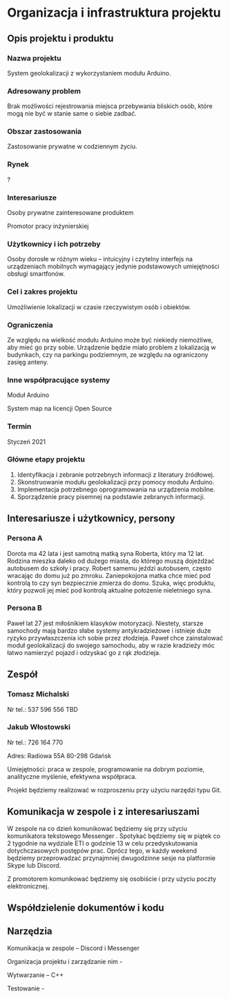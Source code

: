 # Organizacja i infrastruktura projektu

## Opis projektu i produktu

### Nazwa projektu

System geolokalizacji z wykorzystaniem modułu Arduino.

### Adresowany problem

Brak możliwości rejestrowania miejsca przebywania bliskich osób, które mogą nie być w stanie same o siebie zadbać.

### Obszar zastosowania
Zastosowanie prywatne w codziennym życiu.
### Rynek
?
### Interesariusze

Osoby prywatne zainteresowane produktem

Promotor pracy inżynierskiej

### Użytkownicy i ich potrzeby

Osoby dorosłe w różnym wieku – intuicyjny i czytelny interfejs na urządzeniach mobilnych wymagający jedynie podstawowych umiejętności obsługi smartfonów.

### Cel i zakres projektu

Umożliwienie lokalizacji w czasie rzeczywistym osób i obiektów.

### Ograniczenia

Ze względu na wielkość modułu Arduino może być niekiedy niemożliwe, aby mieć go przy sobie.
Urządzenie będzie miało problem z lokalizacją w budynkach, czy na parkingu podziemnym, ze względu na ograniczony zasięg anteny.
### Inne współpracujące systemy

Moduł Arduino

System map na licencji Open Source

### Termin

Styczeń 2021

### Główne etapy projektu

1.  Identyfikacja i zebranie potrzebnych informacji z literatury źródłowej.
2.  Skonstruowanie modułu geolokalizacji przy pomocy modułu Arduino.
3.  Implementacja potrzebnego oprogramowania na urządzenia mobilne.
4.  Sporządzenie pracy pisemnej na podstawie zebranych informacji.
## Interesariusze i użytkownicy, persony

### Persona A

Dorota ma 42 lata i jest samotną matką syna Roberta, który ma 12 lat. Rodzina mieszka daleko od dużego miasta, do którego muszą dojeżdżać autobusem do szkoły i pracy. Robert samemu jeździ autobusem, często wracając do domu już po zmroku. Zaniepokojona matka chce mieć pod kontrolą to czy syn bezpiecznie zmierza do domu. Szuka, więc produktu, który pozwoli jej mieć pod kontrolą aktualne położenie nieletniego syna.

### Persona B

Paweł lat 27 jest miłośnikiem klasyków motoryzacji. Niestety, starsze samochody mają bardzo słabe systemy antykradzieżowe i istnieje duże ryzyko przywłaszczenia ich sobie przez złodzieja. Paweł chce zainstalować moduł geolokalizacji do swojego samochodu, aby w razie kradzieży móc łatwo namierzyć pojazd i odzyskać go z rąk złodzieja.

## Zespół

### Tomasz Michalski
Nr tel.: 537 596 556
TBD

### Jakub Włostowski

Nr tel.: 726 164 770

Adres: Radiowa 55A 80-298 Gdańsk

Umiejętności: praca w zespole, programowanie na dobrym poziomie, analityczne myślenie, efektywna współpraca.

Projekt będziemy realizować w rozproszeniu przy użyciu narzędzi typu Git.

## Komunikacja w zespole i z interesariuszami

W zespole na co dzień komunikować będziemy się przy użyciu komunikatora tekstowego Messenger . Spotykać będziemy się w piątek co 2 tygodnie na wydziale ETI o godzinie 13 w celu przedyskutowania dotychczasowych postępów prac. Oprócz tego, w każdy weekend będziemy przeprowadzać przynajmniej dwugodzinne sesje na platformie Skype lub Discord.

Z promotorem komunikować będziemy się osobiście i  przy użyciu poczty elektronicznej.

## Współdzielenie dokumentów i kodu

## Narzędzia

Komunikacja w zespole – Discord i Messenger

Organizacja projektu i zarządzanie nim -

Wytwarzanie – C++

Testowanie -
<!--stackedit_data:
eyJkaXNjdXNzaW9ucyI6eyJuc2xqOGg5YVhOMWVhVGxsIjp7In
N0YXJ0Ijo1MTgsImVuZCI6NjQwLCJ0ZXh0IjoiaW50dWljeWpu
eSBpIGN6eXRlbG55IGludGVyZmVqcyBuYSB1cnrEhWR6ZW5pYW
NoIG1vYmlsbnljaCB3eW1hZ2FqxIVjeSBqZWR5bmllIHBv4oCm
In0sInpxUVhEZnZGZFl5eTM4WkwiOnsic3RhcnQiOjIzMTYsIm
VuZCI6MjM0OCwidGV4dCI6IkFkcmVzOiBSYWRpb3dhIDU1QSA4
MC0yOTggR2RhxYRzayJ9fSwiY29tbWVudHMiOnsiaDFyM3lidX
V3V2pmTjZDMyI6eyJkaXNjdXNzaW9uSWQiOiJuc2xqOGg5YVhO
MWVhVGxsIiwic3ViIjoiZ2g6MjM1NTU5NzMiLCJ0ZXh0IjoiQ3
plbXUgb3Bpc3VqZXN6IHR1IGludGVyZmVqcz8iLCJjcmVhdGVk
IjoxNTg0NTQ2NDEzMjY3fSwiMVZ0SDlzN2RwTTdoS2hraSI6ey
JkaXNjdXNzaW9uSWQiOiJ6cVFYRGZ2RmRZeXkzOFpMIiwic3Vi
IjoiZ2g6MjM1NTU5NzMiLCJ0ZXh0IjoiVyBzdW1pZSBwbyBjby
B0byBtYW15IGRhd2HEhyIsImNyZWF0ZWQiOjE1ODQ1NDczMzM1
OTV9fSwiaGlzdG9yeSI6Wy0xNTkxNzg1MjE5LDU1NDQxMjQ4OS
wxMjgxODU2ODQ5LC0xNDYyMzcxMDIxLC0xNTYwMjMyMTYsLTE4
NjIwMTcwMDZdfQ==
-->